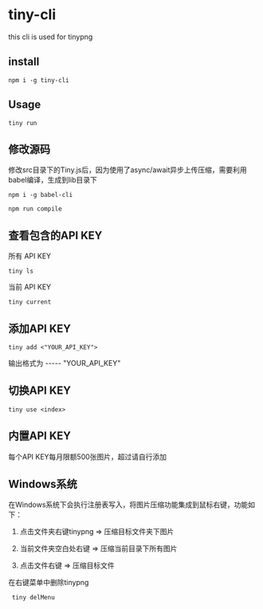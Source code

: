 # tiny-cli

this cli is used for tinypng

## install

    npm i -g tiny-cli

## Usage

    tiny run

## 修改源码

修改src目录下的Tiny.js后，因为使用了async/await异步上传压缩，需要利用babel编译，生成到lib目录下

    npm i -g babel-cli

    npm run compile
    
## 查看包含的API KEY

所有 API KEY

    tiny ls

当前 API KEY

    tiny current

## 添加API KEY 

    tiny add <"YOUR_API_KEY">

输出格式为 <index> ----- "YOUR_API_KEY" 

## 切换API KEY

    tiny use <index>

## 内置API KEY


每个API KEY每月限额500张图片，超过请自行添加


## Windows系统

在Windows系统下会执行注册表写入，将图片压缩功能集成到鼠标右键，功能如下：

1. 点击文件夹右键tinypng => 压缩目标文件夹下图片

2. 当前文件夹空白处右键 => 压缩当前目录下所有图片

3. 点击文件右键 => 压缩目标文件


在右键菜单中删除tinypng

     tiny delMenu








    
